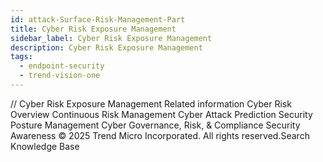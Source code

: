 ```yaml
---
id: attack-Surface-Risk-Management-Part
title: Cyber Risk Exposure Management
sidebar_label: Cyber Risk Exposure Management
description: Cyber Risk Exposure Management
tags:
  - endpoint-security
  - trend-vision-one
---
```


/*<![CDATA[*/ $('#title').html($('meta[name=map-description]').attr('content')); /*]]>*/ Cyber Risk Exposure Management Related information Cyber Risk Overview Continuous Risk Management Cyber Attack Prediction Security Posture Management Cyber Governance, Risk, & Compliance Security Awareness © 2025 Trend Micro Incorporated. All rights reserved.Search Knowledge Base